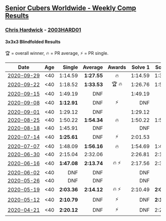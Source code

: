 <style>table {white-space: nowrap;}</style>

## [Senior Cubers Worldwide - Weekly Comp Results](/scw-comp/results/)
### [Chris Hardwick](README.md) - [2003HARD01](https://www.worldcubeassociation.org/persons/2003HARD01?event=333bf)
#### 3x3x3 Blindfolded Results

<span style="white-space: nowrap;">🏆 = overall winner</span>, <span style="white-space: nowrap;">🔥 = PR average</span>, <span style="white-space: nowrap;">⚡ = PR single</span>.

| Date | Age | Single | Average | Awards | Solve 1 | Solve 2 | Solve 3 | Video |
| :--: | :--: | --: | --: | :--: | --: | --: | --: | :-- |
| [2020-09-29](../../results/2020-09-29/333bf.md) | <40 | 1:14.59 | **1:27.55** | 🔥 | 1:14.59 | 1:32.49 | 1:35.58 | [Desktop](https://www.facebook.com/events/1294868874190434/permalink/1295739020770086) / [Mobile](https://m.facebook.com/events/1294868874190434?view=permalink&id=1295739020770086) |
| [2020-09-22](../../results/2020-09-22/333bf.md) | <40 | 1:18.52 | **1:33.53** | 🏆 🔥 | 1:26.76 | 1:55.31 | 1:18.52 | [Desktop](https://www.facebook.com/events/4389765994427083/permalink/4395277470542602) / [Mobile](https://m.facebook.com/events/4389765994427083?view=permalink&id=4395277470542602) |
| [2020-09-15](../../results/2020-09-15/333bf.md) | <40 | 1:49.19 | DNF |  | 1:49.19 | DNF | 2:14.87 | [Desktop](https://www.facebook.com/events/345183733276011/permalink/347353589725692) / [Mobile](https://m.facebook.com/events/345183733276011?view=permalink&id=347353589725692) |
| [2020-09-08](../../results/2020-09-08/333bf.md) | <40 | **1:12.91** | DNF | ⚡ | DNF | DNF | **1:12.91** | [Desktop](https://www.facebook.com/events/255657718878285/permalink/257066415404082) / [Mobile](https://m.facebook.com/events/255657718878285?view=permalink&id=257066415404082) |
| [2020-09-01](../../results/2020-09-01/333bf.md) | <40 | 1:29.12 | DNF |  | 1:29.12 | DNF | 1:59.28 | [Desktop](https://www.facebook.com/events/341866283526200/permalink/346997876346374) / [Mobile](https://m.facebook.com/events/341866283526200?view=permalink&id=346997876346374) |
| [2020-08-25](../../results/2020-08-25/333bf.md) | <40 | 1:50.22 | **1:54.34** | 🔥 | 1:50.22 | 1:54.58 | 1:58.22 | [Desktop](https://www.facebook.com/events/2697073243839990/permalink/2698127857067862) / [Mobile](https://m.facebook.com/events/2697073243839990?view=permalink&id=2698127857067862) |
| [2020-08-18](../../results/2020-08-18/333bf.md) | <40 | 1:45.91 | DNF |  | DNF | DNF | 1:45.91 | [Desktop](https://www.facebook.com/events/2504353356469935/permalink/2505149056390365) / [Mobile](https://m.facebook.com/events/2504353356469935?view=permalink&id=2505149056390365) |
| [2020-07-14](../../results/2020-07-14/333bf.md) | <40 | **1:25.61** | DNF | ⚡ | 2:01.53 | DNF | **1:25.61** | [Desktop](https://www.facebook.com/events/2796452740585923/permalink/2797749197122944) / [Mobile](https://m.facebook.com/events/2796452740585923?view=permalink&id=2797749197122944) |
| [2020-07-07](../../results/2020-07-07/333bf.md) | <40 | 1:48.09 | **1:56.16** | 🔥 | 1:54.69 | 1:48.09 | 2:05.69 | [Desktop](https://www.facebook.com/events/296526488422565/permalink/299786304763250) / [Mobile](https://m.facebook.com/events/296526488422565?view=permalink&id=299786304763250) |
| [2020-06-30](../../results/2020-06-30/333bf.md) | <40 | 2:15.04 | 2:32.06 |  | 2:26.81 | 2:15.04 | 2:54.32 | [Desktop](https://www.facebook.com/events/348465022802357/permalink/350686042580255) / [Mobile](https://m.facebook.com/events/348465022802357?view=permalink&id=350686042580255) |
| [2020-06-16](../../results/2020-06-16/333bf.md) | <40 | **1:47.08** | **2:13.74** | 🔥 ⚡ | 2:17.56 | 2:36.57 | **1:47.08** | [Desktop](https://www.facebook.com/events/208176410240808/permalink/210547000003749) / [Mobile](https://m.facebook.com/events/208176410240808?view=permalink&id=210547000003749) |
| [2020-06-02](../../results/2020-06-02/333bf.md) | <40 | DNF | DNF |  | DNF | DNF | DNF | [Desktop](https://www.facebook.com/events/323619661956372/permalink/325497585101913) / [Mobile](https://m.facebook.com/events/323619661956372?view=permalink&id=325497585101913) |
| [2020-05-26](../../results/2020-05-26/333bf.md) | <40 | DNF | DNF |  | DNF | DNF | DNF | [Desktop](https://www.facebook.com/events/1531820936993798/permalink/1532456320263593) / [Mobile](https://m.facebook.com/events/1531820936993798?view=permalink&id=1532456320263593) |
| [2020-05-19](../../results/2020-05-19/333bf.md) | <40 | **2:03.36** | **2:14.12** | 🔥 ⚡ | 2:10.49 | **2:03.36** | 2:28.51 | [Desktop](https://www.facebook.com/events/2608037409484307/permalink/2610947279193320) / [Mobile](https://m.facebook.com/events/2608037409484307?view=permalink&id=2610947279193320) |
| [2020-05-12](../../results/2020-05-12/333bf.md) | <40 | **2:10.79** | DNF | ⚡ | DNF | **2:10.79** | 2:20.53 | [Desktop](https://www.facebook.com/events/367340484222677/permalink/369108197379239) / [Mobile](https://m.facebook.com/events/367340484222677?view=permalink&id=369108197379239) |
| [2020-04-21](../../results/2020-04-21/333bf.md) | <40 | **2:20.12** | DNF | ⚡ | DNF | 2:25.14 | **2:20.12** | [Desktop](https://www.facebook.com/events/1312095715657208/permalink/1312987725568007) / [Mobile](https://m.facebook.com/events/1312095715657208?view=permalink&id=1312987725568007) |


<!-- Global site tag (gtag.js) - Google Analytics -->
<script async src="https://www.googletagmanager.com/gtag/js?id=UA-86348435-3"></script>
<script>window.dataLayer = window.dataLayer || []; function gtag() {dataLayer.push(arguments);} gtag('js', new Date()); gtag('config', 'UA-86348435-3');</script>
